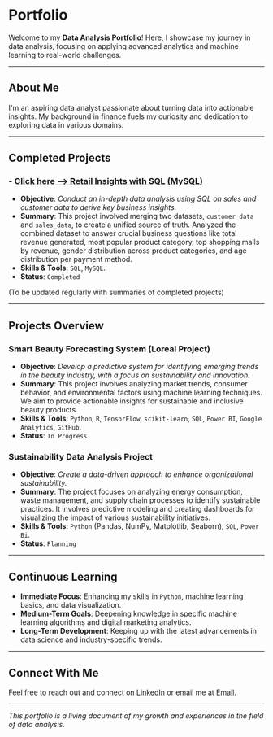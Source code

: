 # Portfolio

Welcome to my **Data Analysis Portfolio**! Here, I showcase my journey in data analysis, focusing on applying advanced analytics and machine learning to real-world challenges.

---

## About Me

I'm an aspiring data analyst passionate about turning data into actionable insights. My background in finance fuels my curiosity and dedication to exploring data in various domains.

---

## Completed Projects

### - [**Click here --> Retail Insights with SQL (MySQL)**](https://github.com/Hamzaboulhdir/Retail-Insights-with-SQL/blob/main/README.md)

- **Objective**: *Conduct an in-depth data analysis using SQL on sales and customer data to derive key business insights.*
- **Summary**: This project involved merging two datasets, `customer_data` and `sales_data`, to create a unified source of truth. Analyzed the combined dataset to answer crucial business questions like total revenue generated, most popular product category, top shopping malls by revenue, gender distribution across product categories, and age distribution per payment method.
- **Skills & Tools**: `SQL`, `MySQL`.
- **Status**: `Completed`

(To be updated regularly with summaries of completed projects)

---

## Projects Overview

### **Smart Beauty Forecasting System (Loreal Project)**

- **Objective**: *Develop a predictive system for identifying emerging trends in the beauty industry, with a focus on sustainability and innovation.*
- **Summary**: This project involves analyzing market trends, consumer behavior, and environmental factors using machine learning techniques. We aim to provide actionable insights for sustainable and inclusive beauty products.
- **Skills & Tools**: `Python`, `R`, `TensorFlow`, `scikit-learn`, `SQL`, `Power BI`, `Google Analytics`, `GitHub`.
- **Status**: `In Progress`

### **Sustainability Data Analysis Project**

- **Objective**: *Create a data-driven approach to enhance organizational sustainability.*
- **Summary**: The project focuses on analyzing energy consumption, waste management, and supply chain processes to identify sustainable practices. It involves predictive modeling and creating dashboards for visualizing the impact of various sustainability initiatives.
- **Skills & Tools**: `Python` (Pandas, NumPy, Matplotlib, Seaborn), `SQL`, `Power Bi`.
- **Status**: `Planning`

---

## Continuous Learning

- **Immediate Focus**: Enhancing my skills in `Python`, machine learning basics, and data visualization.
- **Medium-Term Goals**: Deepening knowledge in specific machine learning algorithms and digital marketing analytics.
- **Long-Term Development**: Keeping up with the latest advancements in data science and industry-specific trends.

---

## Connect With Me

Feel free to reach out and connect on [LinkedIn](https://www.linkedin.com/in/hamzaboulhdir/) or email me at [Email](mailto:Hamza.datax@gmail.com).

---

*This portfolio is a living document of my growth and experiences in the field of data analysis.*
